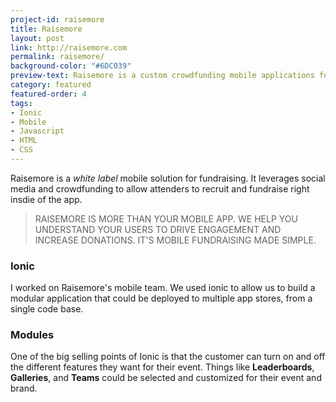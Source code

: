 ```yaml
---
project-id: raisemore
title: Raisemore
layout: post
link: http://raisemore.com
permalink: raisemore/
background-color: "#6DC039"
preview-text: Raisemore is a custom crowdfunding mobile applications for fundraisers, leveraging social media.
category: featured
featured-order: 4
tags:
- Ionic
- Mobile
- Javascript
- HTML
- CSS
---
```


Raisemore is a *white label* mobile solution for fundraising. It leverages social media and crowdfunding to allow attenders to recruit and fundraise right insdie of the app.

> RAISEMORE IS MORE THAN YOUR MOBILE APP. WE HELP YOU UNDERSTAND YOUR USERS TO DRIVE ENGAGEMENT AND INCREASE DONATIONS. IT'S MOBILE FUNDRAISING MADE SIMPLE.

### Ionic

I worked on Raisemore's mobile team. We used ionic to allow us to build a modular application that could be deployed to multiple app stores, from a single code base.

### Modules

One of the big selling points of Ionic is that the customer can turn on and off the different features they want for their event. Things like **Leaderboards**, **Galleries**, and **Teams** could be selected and customized for their event and brand.
